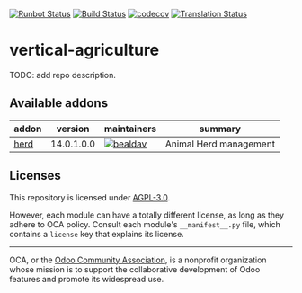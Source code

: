 [![Runbot Status](https://runbot.odoo-community.org/runbot/badge/flat/172/14.0.svg)](https://runbot.odoo-community.org/runbot/repo/github-com-oca-vertical-agriculture-172)
[![Build Status](https://travis-ci.com/OCA/vertical-agriculture.svg?branch=14.0)](https://travis-ci.com/OCA/vertical-agriculture)
[![codecov](https://codecov.io/gh/OCA/vertical-agriculture/branch/14.0/graph/badge.svg)](https://codecov.io/gh/OCA/vertical-agriculture)
[![Translation Status](https://translation.odoo-community.org/widgets/vertical-agriculture-14-0/-/svg-badge.svg)](https://translation.odoo-community.org/engage/vertical-agriculture-14-0/?utm_source=widget)

<!-- /!\ do not modify above this line -->

# vertical-agriculture

TODO: add repo description.

<!-- /!\ do not modify below this line -->

<!-- prettier-ignore-start -->

[//]: # (addons)

Available addons
----------------
addon | version | maintainers | summary
--- | --- | --- | ---
[herd](herd/) | 14.0.1.0.0 | [![bealdav](https://github.com/bealdav.png?size=30px)](https://github.com/bealdav) | Animal Herd management

[//]: # (end addons)

<!-- prettier-ignore-end -->

## Licenses

This repository is licensed under [AGPL-3.0](LICENSE).

However, each module can have a totally different license, as long as they adhere to OCA
policy. Consult each module's `__manifest__.py` file, which contains a `license` key
that explains its license.

----

OCA, or the [Odoo Community Association](http://odoo-community.org/), is a nonprofit
organization whose mission is to support the collaborative development of Odoo features
and promote its widespread use.
